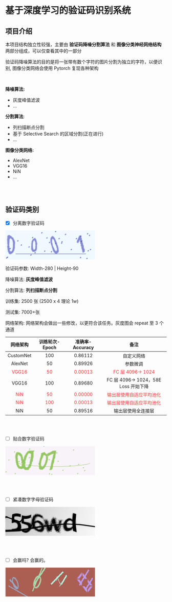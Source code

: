 # 基于深度学习的验证码识别系统

## 项目介绍

本项目结构独立性较强，主要由 **验证码降噪分割算法** 和 **图像分类神经网络结构** 两部分组成，可以仅查看其中的一部分

验证码降噪算法的目的是将一张带有数个字符的图片分割为独立的字符，以便识别, 图像分类网络会使用 Pytorch 复现各种架构

</br>

**降噪算法:**

* 灰度峰值滤波
* ...

**分割算法**:

* 列扫描断点分割
* 基于 Selective Search 的区域分割(正在进行)
* ...

**图像分类网络:**

* AlexNet
* VGG16
* NiN
* ...

</br>

</br>

## 验证码类别

- [x] 分离数字验证码

![0001](assets/0001.png)

验证码参数: Width-280 | Height-90

降噪算法: **灰度峰值滤波**

分割算法: **列扫描断点分割**

训练集: 2500 张  (2500 x 4 理论 1w)

测试集: 7000+张

网络架构: 网络架构会做出一些修改，以更符合该任务。灰度图会 repeat 至 3 个通道

|                 网络架构                  |             训练轮次-Epoch              |               准确率-Accuracy               |                             备注                             |
| :---------------------------------------: | :-------------------------------------: | :-----------------------------------------: | :----------------------------------------------------------: |
|                 CustomNet                 |                   100                   |                   0.86112                   |                          自定义网络                          |
|                  AlexNet                  |                   50                    |                   0.89926                   |                           参数微调                           |
| <span style="color:#FF3333;"> VGG16 </span> | <span style="color:#FF3333;"> 50 </span>  | <span style="color:#FF3333;"> 0.00013 </span> |      <span style="color:#FF3333;"> FC 层 4096-> 1024 </span>      |
|                   VGG16                   |                   100                   |                   0.89680                   |               FC 层 4096-> 1024，58E Loss 开始下降               |
|  <span style="color:#FF3333;"> NiN </span>  | <span style="color:#FF3333;"> 50 </span>  | <span style="color:#FF3333;"> 0.00000 </span> | <span style="color:#FF3333;"> 输出层使用自适应平均池化 </span> |
|  <span style="color:#FF3333;"> NiN </span>  | <span style="color:#FF3333;"> 100 </span> | <span style="color:#FF3333;"> 0.00013 </span> | <span style="color:#FF3333;"> 输出层使用自适应平均池化 </span> |
|                    NiN                    |                   50                    |                   0.89516                   |                      输出层使用全连接层                      |

</br>

</br>

- [ ] 贴合数字验证码

![0007](assets/0007.png)



</br>

</br>

- [ ] 紧凑数字字母验证码

![556wd](assets/556wd.png)

</br>

</br>

- [ ] 会赢吗? 会赢的。



![0010](assets/0010.png)

